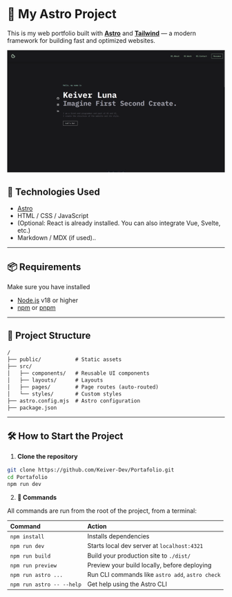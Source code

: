 # 🌟 My Astro Project

This is my web portfolio built with **[Astro](https://astro.build/)** and **[Tailwind](https://tailwindcss.com/)** — a modern framework for building fast and optimized websites.

**![Web Site](./public/Portafolio.png)**

## 🚀 Technologies Used

- [Astro](https://astro.build/)
- HTML / CSS / JavaScript
- (Optional: React is already installed. You can also integrate Vue, Svelte, etc.)
- Markdown / MDX (if used)..

---

## 📦 Requirements

Make sure you have installed

- [Node.js](https://nodejs.org/) v18 or higher
- [npm](https://www.npmjs.com/) or [pnpm](https://pnpm.io/)

---

## 📁 Project Structure

```text
/
├── public/           # Static assets
├── src/       
│   ├── components/   # Reusable UI components
│   ├── layouts/      # Layouts
│   ├── pages/        # Page routes (auto-routed)
│   └── styles/       # Custom styles
├── astro.config.mjs  # Astro configuration
├── package.json
```

---

## 🛠️ How to Start the Project

1. **Clone the repository**

```bash
git clone https://github.com/Keiver-Dev/Portafolio.git
cd Portafolio
npm run dev
```

2. **🧞 Commands**

All commands are run from the root of the project, from a terminal:

| Command                   | Action                                           |
| :------------------------ | :----------------------------------------------- |
| `npm install`             | Installs dependencies                            |
| `npm run dev`             | Starts local dev server at `localhost:4321`      |
| `npm run build`           | Build your production site to `./dist/`          |
| `npm run preview`         | Preview your build locally, before deploying     |
| `npm run astro ...`       | Run CLI commands like `astro add`, `astro check` |
| `npm run astro -- --help` | Get help using the Astro CLI                     |

